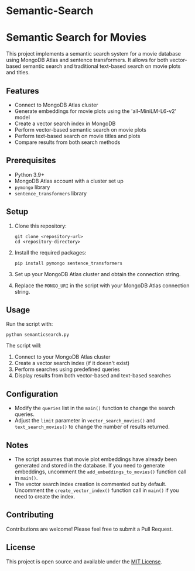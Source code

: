 # Semantic-Search
# Semantic Search for Movies

This project implements a semantic search system for a movie database using MongoDB Atlas and sentence transformers. It allows for both vector-based semantic search and traditional text-based search on movie plots and titles.

## Features

- Connect to MongoDB Atlas cluster
- Generate embeddings for movie plots using the 'all-MiniLM-L6-v2' model
- Create a vector search index in MongoDB
- Perform vector-based semantic search on movie plots
- Perform text-based search on movie titles and plots
- Compare results from both search methods

## Prerequisites

- Python 3.9+
- MongoDB Atlas account with a cluster set up
- `pymongo` library
- `sentence_transformers` library

## Setup

1. Clone this repository:
   ```
   git clone <repository-url>
   cd <repository-directory>
   ```

2. Install the required packages:
   ```
   pip install pymongo sentence_transformers
   ```

3. Set up your MongoDB Atlas cluster and obtain the connection string.

4. Replace the `MONGO_URI` in the script with your MongoDB Atlas connection string.

## Usage

Run the script with:

```
python semanticsearch.py
```

The script will:
1. Connect to your MongoDB Atlas cluster
2. Create a vector search index (if it doesn't exist)
3. Perform searches using predefined queries
4. Display results from both vector-based and text-based searches

## Configuration

- Modify the `queries` list in the `main()` function to change the search queries.
- Adjust the `limit` parameter in `vector_search_movies()` and `text_search_movies()` to change the number of results returned.

## Notes

- The script assumes that movie plot embeddings have already been generated and stored in the database. If you need to generate embeddings, uncomment the `add_embeddings_to_movies()` function call in `main()`.
- The vector search index creation is commented out by default. Uncomment the `create_vector_index()` function call in `main()` if you need to create the index.

## Contributing

Contributions are welcome! Please feel free to submit a Pull Request.

## License

This project is open source and available under the [MIT License](LICENSE).
